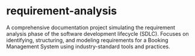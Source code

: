 # requirement-analysis
A comprehensive documentation project simulating the requirement analysis phase of the software development lifecycle (SDLC). Focuses on identifying, structuring, and modeling requirements for a Booking Management System using industry-standard tools and practices.
